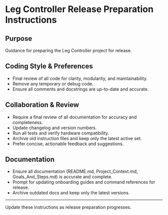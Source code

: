 # Leg Controller Release Preparation Instructions

## Purpose

Guidance for preparing the Leg Controller project for release.

## Coding Style & Preferences

- Final review of all code for clarity, modularity, and maintainability.
- Remove any temporary or debug code.
- Ensure all comments and docstrings are up-to-date and accurate.

## Collaboration & Review

- Require a final review of all documentation for accuracy and completeness.
- Update changelog and version numbers.
- Run all tests and verify hardware compatibility.
- Archive old instruction files and keep only the latest active set.
- Prefer concise, actionable feedback and suggestions.

## Documentation

- Ensure all documentation (README.md, Project_Context.md, Goals_And_Steps.md) is accurate and complete.
- Prompt for updating onboarding guides and command references for release.
- Archive outdated docs and keep only the latest versions.

---
Update these instructions as release preparation progresses.
